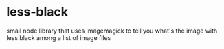# less-black
small node library that uses imagemagick to tell you what's the image with less black among a list of image files
